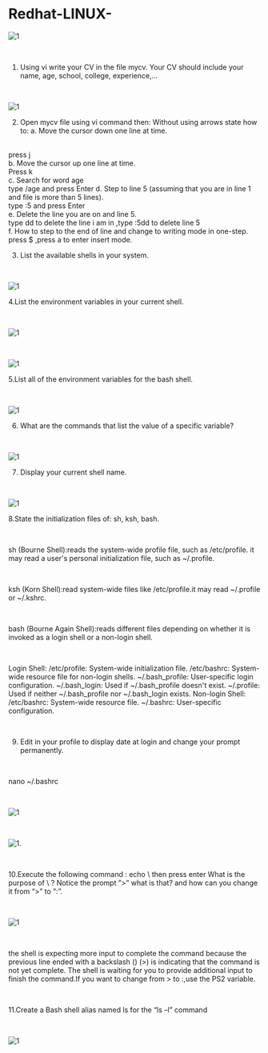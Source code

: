 # Redhat-LINUX-
![1](https://www.redhat.com/themes/custom/rhdc/img/red-hat-social-share.jpg)
<html></br></html>

1. Using vi write your CV in the file mycv. Your CV should include your name, age, school,
college, experience,...
<html></br></html>

![1](https://github.com/NooranTarek/RedhatLinux/blob/main/lab3/lab3_q1.png?raw=true)

2. Open mycv file using vi command then: Without using arrows state how to:
a. Move the cursor down one line at time.
<html></br></html>
press j
<html></br></html>
b. Move the cursor up one line at time.
<html></br></html>
Press k
<html></br></html>
c. Search for word age
<html></br></html>
type /age and press Enter
d. Step to line 5 (assuming that you are in line 1 and file is more than 5 lines).
<html></br></html>
type :5 and press Enter
<html></br></html>
e. Delete the line you are on and line 5.
<html></br></html>
type dd to delete the line i am in ,type :5dd to delete line 5
<html></br></html>
f. How to step to the end of line and change to writing mode in one-step.
<html></br></html>
press $ ,press a to enter insert mode.
<html></br></html>


3. List the available shells in your system.
<html></br></html>

![1]( https://github.com/NooranTarek/RedhatLinux/blob/main/lab3/lab3_q3.png?raw=true)

4.List the environment variables in your current shell.
<html></br></html>

![1]( https://github.com/NooranTarek/RedhatLinux/blob/main/lab3/lab3_q4.1.png?raw=true)
<html></br></html>

![1](  https://github.com/NooranTarek/RedhatLinux/blob/main/lab3/lab3_q4.2.png?raw=true)

5.List all of the environment variables for the bash shell.
<html></br></html>

![1](https://github.com/NooranTarek/RedhatLinux/blob/main/lab3/lab3_q5.png?raw=true)

6. What are the commands that list the value of a specific variable?
<html></br></html>

![1]( https://github.com/NooranTarek/RedhatLinux/blob/main/lab3/lab3_q6.png?raw=true)


7. Display your current shell name.
<html></br></html>

![1](  https://github.com/NooranTarek/RedhatLinux/blob/main/lab3/lab3_q7.png?raw=true)


8.State the initialization files of: sh, ksh, bash.
<html></br></html>

sh (Bourne Shell):reads the system-wide profile file, such as /etc/profile.
it may read a user's personal initialization file, such as ~/.profile.
<html></br></html>

ksh (Korn Shell):read system-wide files like /etc/profile.it may read ~/.profile or ~/.kshrc.
<html></br></html>

bash (Bourne Again Shell):reads different files depending on whether it is invoked as a login shell or a non-login shell.
<html></br></html>

Login Shell:
/etc/profile: System-wide initialization file.
/etc/bashrc: System-wide resource file for non-login shells.
~/.bash_profile: User-specific login configuration.
~/.bash_login: Used if ~/.bash_profile doesn't exist.
~/.profile: Used if neither ~/.bash_profile nor ~/.bash_login exists.
Non-login Shell:
/etc/bashrc: System-wide resource file.
~/.bashrc: User-specific configuration.

<html></br></html>


9. Edit in your profile to display date at login and change your prompt permanently.
<html></br></html>

nano ~/.bashrc

<html></br></html>

![1](https://github.com/NooranTarek/RedhatLinux/blob/main/lab3/lab3_q9.png?raw=true)

<html></br></html>

![1](https://github.com/NooranTarek/RedhatLinux/blob/main/lab3/lab3_q91.png?raw=true).

<html></br></html>

10.Execute the following command :
echo \ then press enter
What is the purpose of \ ?
Notice the prompt ”>” what is that? and how can you change it from “>” to “:”.
<html></br></html>

![1](https://github.com/NooranTarek/RedhatLinux/blob/main/lab3/lab3_q10.2.png?raw=true)

<html></br></html>

the shell is expecting more input to complete the command because the previous line ended with a backslash (\)
(>) is indicating that the command is not yet complete. The shell is waiting for you to provide additional 
input to finish the command.If you want to change from > to :,use the PS2 variable.

 <html></br></html>

11.Create a Bash shell alias named ls for the “ls –l” command
<html></br></html>

![1]( https://github.com/NooranTarek/RedhatLinux/blob/main/lab3/lab3_q11.png?raw=true)

